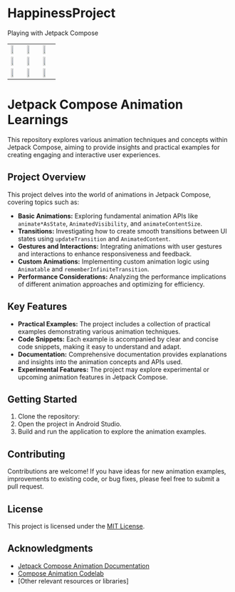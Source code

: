# HappinessProject
Playing with Jetpack Compose

<table>
  <tr>
    <td><img src="https://github.com/user-attachments/assets/0700b5fe-3fdc-427e-bab0-10e79fbfed1d" width="50%"></td>
    <td><img src="https://github.com/user-attachments/assets/1614bb2a-fa93-43b2-9157-81b82d35427a" width="50%"></td>
    <td><img src="https://github.com/user-attachments/assets/eca0e0ce-fbc1-43c1-b655-5beb97b814fd" width="50%"></td>
  </tr>
  <tr>
    <td><img src="https://github.com/user-attachments/assets/5e59c68f-8ed7-41e8-b8d4-ebd2950d89d9" width="50%"></td>
    <td><img src="https://github.com/user-attachments/assets/8ff2e030-6c26-4fb1-939a-dea16834715a" width="50%"></td>
    <td><img src="https://github.com/user-attachments/assets/8e0270d6-b8d6-48d0-834c-1831d947d27f" width="50%"></td>
  </tr>
  <tr>
    <td><img src="https://github.com/user-attachments/assets/cae6570b-6ad8-4c51-9976-50a21fe4ff06" width="50%"></td>
    <td><img src="https://github.com/user-attachments/assets/76068eae-cc7c-4e66-b95e-4bc1d52ed321" width="50%"></td>
    <td><img src="https://github.com/user-attachments/assets/eb7a2297-0803-4b81-8559-36e8c87969c3" width="50%"></td>
  </tr>
</table>


# Jetpack Compose Animation Learnings

This repository explores various animation techniques and concepts within Jetpack Compose, aiming to provide insights and practical examples for creating engaging and interactive user experiences.

## Project Overview

This project delves into the world of animations in Jetpack Compose, covering topics such as:

* **Basic Animations:** Exploring fundamental animation APIs like `animate*AsState`, `AnimatedVisibility`, and `animateContentSize`.
* **Transitions:** Investigating how to create smooth transitions between UI states using `updateTransition` and `AnimatedContent`.
* **Gestures and Interactions:** Integrating animations with user gestures and interactions to enhance responsiveness and feedback.
* **Custom Animations:** Implementing custom animation logic using `Animatable` and `rememberInfiniteTransition`.
* **Performance Considerations:** Analyzing the performance implications of different animation approaches and optimizing for efficiency.

## Key Features

* **Practical Examples:** The project includes a collection of practical examples demonstrating various animation techniques.
* **Code Snippets:** Each example is accompanied by clear and concise code snippets, making it easy to understand and adapt.
* **Documentation:** Comprehensive documentation provides explanations and insights into the animation concepts and APIs used.
* **Experimental Features:** The project may explore experimental or upcoming animation features in Jetpack Compose.

## Getting Started

1. Clone the repository:
2. Open the project in Android Studio.
3. Build and run the application to explore the animation examples.

## Contributing

Contributions are welcome! If you have ideas for new animation examples, improvements to existing code, or bug fixes, please feel free to submit a pull request.

## License

This project is licensed under the [MIT License](LICENSE).

## Acknowledgments

* [Jetpack Compose Animation Documentation](https://developer.android.com/jetpack/compose/animation)
* [Compose Animation Codelab](https://developer.android.com/codelabs/jetpack-compose-animation)
* [Other relevant resources or libraries]


